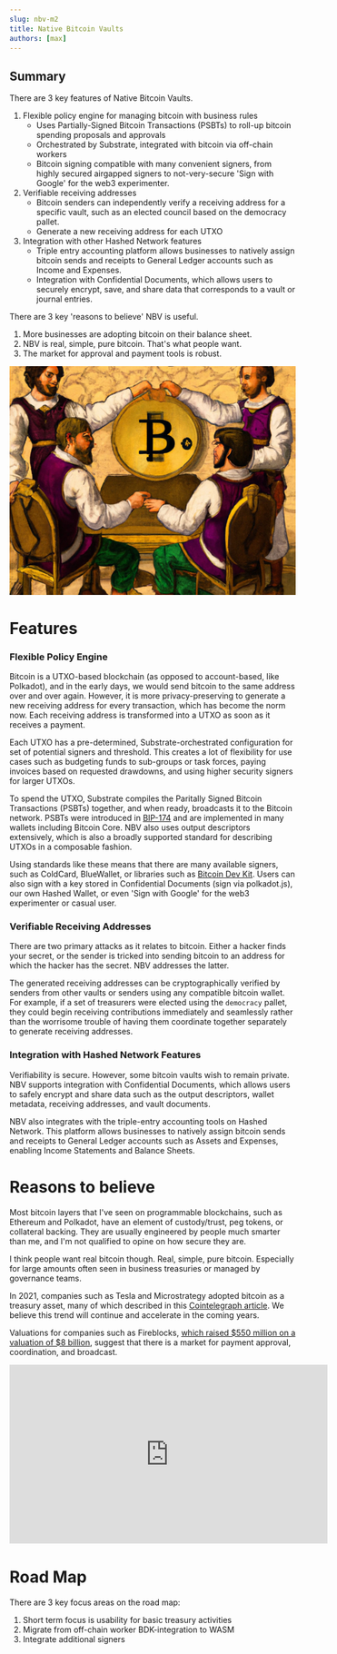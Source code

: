 ```yaml
---
slug: nbv-m2
title: Native Bitcoin Vaults
authors: [max]
---
```


<head>
  <title>Native Bitcoin Vaults Milestone 2 Submitted</title>
  <meta charSet="utf-8" />
  <meta name="twitter:card" content="summary" />
  <meta property="og:image" content="Native Bitcoin Vaults Milestone 2 Submitted" />
  <meta property="og:title" content="nbv-cover-image.png" />
  <meta property="og:url" content="https://docs.hashed.network/blog/nbv-m2" />
</head>

## Summary
There are 3 key features of Native Bitcoin Vaults. 

1. Flexible policy engine for managing bitcoin with business rules
    - Uses Partially-Signed Bitcoin Transactions (PSBTs) to roll-up bitcoin spending proposals and approvals
    - Orchestrated by Substrate, integrated with bitcoin via off-chain workers
    - Bitcoin signing compatible with many convenient signers, from highly secured airgapped signers to not-very-secure 'Sign with Google' for the web3 experimenter.
2. Verifiable receiving addresses
    - Bitcoin senders can independently verify a receiving address for a specific vault, such as an elected council based on the democracy pallet. 
    - Generate a new receiving address for each UTXO
3. Integration with other Hashed Network features 
    - Triple entry accounting platform allows businesses to natively assign bitcoin sends and receipts to General Ledger accounts such as Income and Expenses.
    - Integration with Confidential Documents, which allows users to securely encrypt, save, and share data that corresponds to a vault or journal entries. 

There are 3 key 'reasons to believe' NBV is useful. 

1. More businesses are adopting bitcoin on their balance sheet. 
2. NBV is real, simple, pure bitcoin. That's what people want. 
3. The market for approval and payment tools is robust.

![image](./nbv-cover-image.png)

# Features 
### Flexible Policy Engine 

Bitcoin is a UTXO-based blockchain (as opposed to account-based, like Polkadot), and in the early days, we would send bitcoin to the same address over and over again. However, it is more privacy-preserving to generate a new receiving address for every transaction, which has become the norm now. Each receiving address is transformed into a UTXO as soon as it receives a payment. 

Each UTXO has a pre-determined, Substrate-orchestrated configuration for set of potential signers and threshold. This creates a lot of flexibility for use cases such as budgeting funds to sub-groups or task forces, paying invoices based on requested drawdowns, and using higher security signers for larger UTXOs.

To spend the UTXO, Substrate compiles the Paritally Signed Bitcoin Transactions (PSBTs) together, and when ready, broadcasts it to the Bitcoin network. PSBTs were introduced in [BIP-174](https://github.com/bitcoin/bips/blob/master/bip-0174.mediawiki) and are implemented in many wallets including Bitcoin Core. NBV also uses output descriptors extensively, which is also a broadly supported standard for describing UTXOs in a composable fashion.

Using standards like these means that there are many available signers, such as ColdCard, BlueWallet, or libraries such as [Bitcoin Dev Kit](https://bitcoindevkit.org/). Users can also sign with a key stored in Confidential Documents (sign via polkadot.js), our own Hashed Wallet, or even 'Sign with Google' for the web3 experimenter or casual user.

### Verifiable Receiving Addresses 

There are two primary attacks as it relates to bitcoin. Either a hacker finds your secret, or the sender is tricked into sending bitcoin to an address for which the hacker has the secret. NBV addresses the latter. 

The generated receiving addresses can be cryptographically verified by senders from other vaults or senders using any compatible bitcoin wallet. For example, if a set of treasurers were elected using the `democracy` pallet, they could begin receiving contributions immediately and seamlessly rather than the worrisome trouble of having them coordinate together separately to generate receiving addresses. 

### Integration with Hashed Network Features

Verifiability is secure. However, some bitcoin vaults wish to remain private. NBV supports integration with Confidential Documents, which allows users to safely encrypt and share data such as the output descriptors, wallet metadata, receiving addresses, and vault documents. 

NBV also integrates with the triple-entry accounting tools on Hashed Network. This platform allows businesses to natively assign bitcoin sends and receipts to General Ledger accounts such as Assets and Expenses, enabling Income Statements and Balance Sheets.

# Reasons to believe

Most bitcoin layers that I've seen on programmable blockchains, such as Ethereum and Polkadot, have an element of custody/trust, peg tokens, or collateral backing. They are usually engineered by people much smarter than me, and I'm not qualified to opine on how secure they are. 

I think people want real bitcoin though. Real, simple, pure bitcoin. Especially for large amounts often seen in business treasuries or managed by governance teams.

In 2021, companies such as Tesla and Microstrategy adopted bitcoin as a treasury asset, many of which described in this [Cointelegraph article](https://cointelegraph.com/news/the-bitcoin-boom-the-future-of-the-company-balance-sheet). We believe this trend will continue and accelerate in the coming years. 

Valuations for companies such as Fireblocks, [which raised $550 million on a valuation of $8 billion](https://www.prnewswire.com/news-releases/fireblocks-raises-550-million-in-series-e-funding-to-become-the-highest-valued-digital-asset-infrastructure-provider-301469630.html), suggest that there is a market for payment approval, coordination, and broadcast.

<div style={{textAlign: 'center'}}>

<iframe width="560" height="315" src="https://www.youtube.com/embed/kn_eqC07wao" title="YouTube video player" frameborder="0" allow="accelerometer; autoplay; clipboard-write; encrypted-media; gyroscope; picture-in-picture" allowfullscreen></iframe>

</div>

# Road Map
There are 3 key focus areas on the road map: 

1. Short term focus is usability for basic treasury activities 
2. Migrate from off-chain worker BDK-integration to WASM
3. Integrate additional signers




